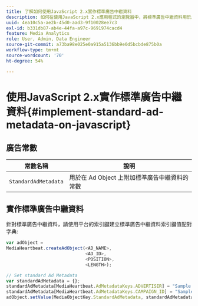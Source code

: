 ```yaml
---
title: 了解如何使用JavaScript 2.x實作標準廣告中繼資料
description: 如何在使用JavaScript 2.x應用程式的瀏覽器中，將標準廣告中繼資料用於廣告追蹤。
uuid: 4ea10c5a-ae2b-45d0-aad3-9f10028ee7c3
exl-id: b331db87-ab4e-44fa-a97c-9691974cacd4
feature: Media Analytics
role: User, Admin, Data Engineer
source-git-commit: a73ba98e025e0a915a5136bb9e0d5bcbde875b0a
workflow-type: tm+mt
source-wordcount: '70'
ht-degree: 54%

---
```


# 使用JavaScript 2.x實作標準廣告中繼資料{#implement-standard-ad-metadata-on-javascript}

## 廣告常數

| 常數名稱 | 說明 |
|---|---|
| `StandardAdMetadata` | 用於在 Ad Object 上附加標準廣告中繼資料的常數 |

## 實作標準廣告中繼資料

針對標準廣告中繼資料，請使用平台的索引鍵建立標準廣告中繼資料索引鍵值配對字典:

```js
var adObject =  
MediaHeartbeat.createAdObject(<AD_NAME>,  
                              <AD_ID>,  
                              <POSITION>,  
                              <LENGTH>);

// Set standard Ad Metadata
var standardAdMetadata = {};
standardAdMetadata[MediaHeartbeat.AdMetadataKeys.ADVERTISER] = "Sample Advertiser";
standardAdMetadata[MediaHeartbeat.AdMetadataKeys.CAMPAIGN_ID] = "Sample Campaign";
adObject.setValue(MediaObjectKey.StandardAdMetadata, standardAdMetadata);
```
